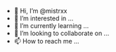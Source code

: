 - 👋 Hi, I’m @mistrxx
- 👀 I’m interested in ...
- 🌱 I’m currently learning ...
- 💞️ I’m looking to collaborate on ...
- 📫 How to reach me ...

<!---
mistrxx/mistrxx is a ✨ special ✨ repository because its `README.md` (this file) appears on your GitHub profile.
You can click the Preview link to take a look at your changes.
--->
